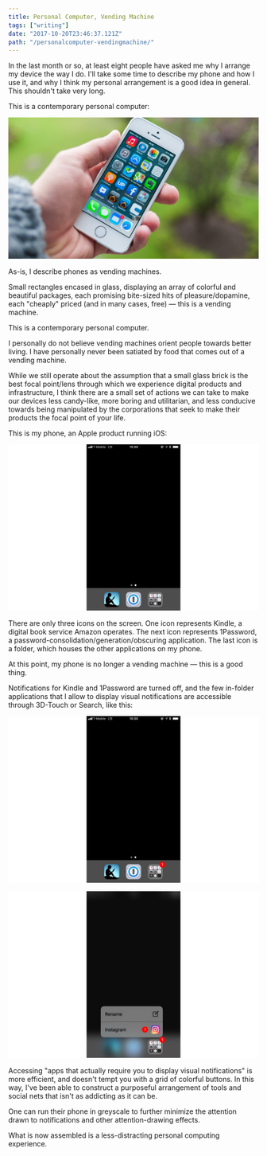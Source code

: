 ```yaml
---
title: Personal Computer, Vending Machine
tags: ["writing"]
date: "2017-10-20T23:46:37.121Z"
path: "/personalcomputer-vendingmachine/"
---
```


In the last month or so, at least eight people have asked me why I arrange my device the way I do. I'll take some time to describe my phone and how I use it, and why I think my personal arrangement is a good idea in general. This shouldn't take very long.

This is a contemporary personal computer:

![Personal Server](./a.jpg)

As-is, I describe phones as vending machines.

Small rectangles encased in glass, displaying an array of colorful and beautiful packages, each promising bite-sized hits of pleasure/dopamine, each "cheaply" priced (and in many cases, free) — this is a vending machine. 

This is a contemporary personal computer.

I personally do not believe vending machines orient people towards better living. I have personally never been satiated by food that comes out of a vending machine. 

While we still operate about the assumption that a small glass brick is the best focal point/lens through which we experience digital products and infrastructure, I think there are a small set of actions we can take to make our devices less candy-like, more boring and utilitarian, and less conducive towards being manipulated by the corporations that seek to make their products the focal point of your life.

This is my phone, an Apple product running iOS:

![Computer Obsolete](./b.png)

There are only three icons on the screen. One icon represents Kindle, a digital book service Amazon operates. The next icon represents 1Password, a password-consolidation/generation/obscuring application. The last icon is a folder, which houses the other applications on my phone.

At this point, my phone is no longer a vending machine — this is a good thing. 

Notifications for Kindle and 1Password are turned off, and the few in-folder applications that I allow to display visual notifications are accessible through 3D-Touch or Search, like this:

![Personal Server](./c.png)

![Personal Server](./d.png)

Accessing "apps that actually require you to display visual notifications" is more efficient, and doesn't tempt you with a grid of colorful buttons. In this way, I've been able to construct a purposeful arrangement of tools and social nets that isn't as addicting as it can be.

One can run their phone in greyscale to further minimize the attention drawn to notifications and other attention-drawing effects. 

What is now assembled is a less-distracting personal computing experience.